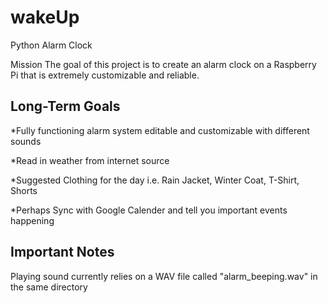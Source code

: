 wakeUp
======

Python Alarm Clock

Mission
The goal of this project is to create an alarm clock on a Raspberry Pi that is extremely customizable and reliable.


Long-Term Goals
---------------

*Fully functioning alarm system editable and customizable with different sounds

*Read in weather from internet source

*Suggested Clothing for the day i.e. Rain Jacket, Winter Coat, T-Shirt, Shorts

*Perhaps Sync with Google Calender and tell you important events happening


Important Notes
--------------
Playing sound currently relies on a WAV file called "alarm_beeping.wav" in the same directory
